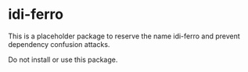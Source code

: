 ﻿# idi-ferro

This is a placeholder package to reserve the name idi-ferro and prevent dependency confusion attacks.

Do not install or use this package.
